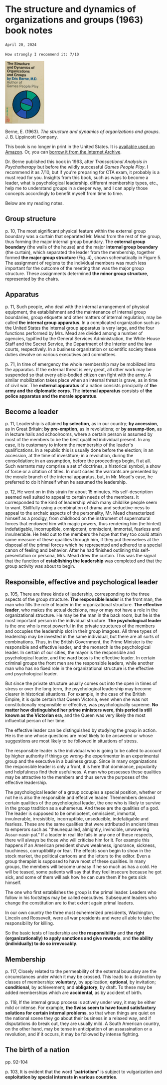 # The structure and dynamics of organizations and groups (1963) book notes
`April 20, 2024`

`How strongly I recommend it: 7/10`

<img 
  src="/assets/images/structure_dynamics_1963.jpg" 
  alt="The structure and dynamics of organizations and groups (1963) by Eric Berne" 
  title="The structure and dynamics of organizations and groups (1963)" 
  height="200" 
/>

Berne, E. (1963). *The structure and dynamics of organizations and groups*. J. B. Lippincott Company.

This book is no longer in print in the United States. It is [available used on Amazon](https://amazon.com/dp/0394172493/). Or, you can [borrow it from the Internet Archive](https://archive.org/details/structuredynamic0000eric).

Dr. Berne published this book in 1963, after *Transactional Analysis in Psychotherapy* but before the wildly successful *Games People Play*. I recommend it as 7/10, but if you're preparing for CTA exam, it probably is a must read for you. Insights from this book, such as ways to become a leader, what is psychological leadership, different membership types, etc., help me to understand groups in a deeper way, and I can apply those concepts accordingly to benefit myself from time to time.

Below are my reading notes.

## Group structure
p. 10, The most significant physical feature within the external group boundary was a curtain that separated Mr. Mead from the rest of the group, thus forming the major internal group boundary. The **external group boundary** (the walls of the house) and the major **internal group boundary** (the curtain), which separated the leader from the membership, together formed **the major group structure** (Fig. 4), shown schematically in Figure 5. The assignment of regions to the individual members was much less important for the outcome of the meeting than was the major group structure. These assignments determined **the minor group structure**, represented by the chairs. 

## Apparatus
p. 11, Such people, who deal with the internal arrangement of physical equipment, the establishment and the maintenance of internal group boundaries, group etiquette and other matters of internal regulation, may be called **the internal group apparatus**. In a complicated organization such as the United States the internal group apparatus is very large, and the four functions performed by Mrs. Mead are divided among a number of agencies, typified by the General Services Administration, the White House Staff and the Secret Service, the Department of the Interior and the law courts, respectively. In a business organization or scientific society these duties devolve on various executives and committees.

p. 71, In time of emergency the whole membership may be mobilized into the apparatus. If the external threat is very great, all other work may be suspended so that every able-bodied citizen can fight with the army. A similar mobilization takes place when an internal threat is grave, as in time of civil war. The **external apparatus** of a nation consists principally of **the army and the diplomatic corps**. The **internal apparatus** consists of **the police apparatus and the morale apparatus**.

## Become a leader
p. 11, Leadership is attained **by selection**, as in our country; **by accession**, as in Great Britain; **by pre-emption**, as in revolutions; or **by assump-tion**, as in lecture halls and schoolrooms, where a certain person is assumed by most of the members to be the best qualified individual present. In any case, it is customary to inform the membership of the leader's qualifications. In a republic this is usually done before the election; in an accession, at the time of investiture; in a revolution, during the consolidation; in an assumption, before the proceedings begin, fi at all. Such warrants may comprise a set of doctrines, a historical symbol, a show of force or a citation of titles. In most cases the warrants are presented by the morale branch of the internal apparatus, but, in Mr. Mead's case, he preferred to do it himself when he assumed the leadership.

p. 12, He went on in this strain for about 15 minutes. His self-description seemed well suited to appeal to certain needs of the members. It corresponded to the kind of leadership which many childlike people seem to want. Skillfully using a combination of drama and seductive-ness to appeal to the archaic aspects of the personality, Mr. Mead characterized himself as a prodigy, from childhood on the instrument of supernatural forces that endowed him with magic powers, thus rendering him (he hinted) indefatigable, incorruptible, omnipotent, omniscient, immortal, fearless and invulnerable. He held out to the members the hope that they too could attain some measure of these qualities through him, if they put themselves at the disposal of the primal forces which he represented and adhered to a special canon of feeling and behavior. After he had finished outlining this self-presentation or persona, Mrs. Mead drew the curtain. This was the signal that the function of **establishing the leadership** was completed and that the group activity was about to begin.

## Responsible, effective and psychological leader
p. 105, There are three kinds of leadership, corresponding to the three aspects of the group structure. **The responsible leader** is the front man, the man who fills the role of leader in the organizational structure. **The effective leader**, who makes the actual decisions, may or may not have a role in the organizational structure. He may be the man in the back room, but he is the most important person in the individual structure. **The psychological leader** is the one who is most powerful in the private structures of the members and occupies the leadership slot in their group imagoes. All three types of leadership may be invested in the same individual, but there are all sorts of combinations. Thus, in the British Government, the Prime Minister is the responsible and effective leader, and the monarch is the psychological leader. In certain of our cities, the mayor is the responsible and psychological leader, and the ward boss is the effective leader. In certain criminal groups the front men are the responsible leaders, while another man who has no fixed role in the organizational structure is the effective and psychological leader.

But since the private structure usually comes out into the open in times of stress or over the long term, the psychological leadership may become clearer in historical situations. For example, in the case of the British Empire, it is quite certain that Queen Victoria, even when she was not constitutionally responsible or effective, was psychologically supreme. **No matter how distinguished her prime ministers were, this period is still known as the Victorian era**, and the Queen was very likely the most influential person of her time.

The effective leader can be distinguished by studying the group in action. He is the one whose questions are most likely to be answered or whose suggestions are most likely to be followed in situations of stress.

The responsible leader is the individual who is going to be called to account by higher authority if things go wrong-the experimenter in an experimental group and the executive in a business group. Since in many organizations the responsible leader is only a front, it is here that dominance, popularity and helpfulness find their usefulness. A man who possesses these qualities may be attractive to the members and thus serve the purposes of the effective leadership.

The psychological leader of a group occupies a special position, whether or not he is also the responsible and effective leader. Themembers demand certain qualities of the psychological leader, the one who is likely to survive in the group tradition as a euhemerus. And these are the qualities of a god. The leader is supposed to be omnipotent, omniscient, immortal, invulnerable, irresistible, incorruptible, unseducible, indefatigable and fearless. These are the same qualities that were attributed in ancient times to emperors such as "theunequalled, almightly, invincible, unwavering Assur-nasir-pal." If a leader in real life fails in any one of these respects, there will always be those who will criticise him for it. For example this happens if an American president shows weakness, ignorance, sickness, touchiness, corruptibility or fear. The effects soon begin to show in the stock market, the political cartoons and the letters to the editor. Even a group therapist is supposed to have most of these qualities. In many groups, the members will become uneasy if he so much as has a cold. He will be teased, some patients will say that they feel insecure because he got sick, and some of them will ask how he can cure them if he gets sick himself.

The one who first establishes the group is the primal leader. Leaders who follow in his footsteps may be called executives. Subsequent leaders who change the constitution are to that extent again primal leaders.

In our own country the three most euhemerized presidents, Washington, Lincoln and Roosevelt, were all war presidents and were all able to take the responsibility for killing. 

So the basic tests of leadership are **the responsibility** and **the right (organizationally) to apply sanctions and give rewards**, and **the ability (individually) to do so irrevocably**.

## Membership
p. 117, Closely related to the permeability of the external boundary are the circumstances under which it may be crossed. This leads to a distinction by classes of membership: **voluntary**, by application; **optional**, by invitation; **conditional**, by achievement; and **obligatory**, by draft. To these may be added memberships which are **accidental**, as by accident of birth.

p. 118, If the internal group process is actively under way, it may be either mild or intense. For example, **the Swiss seem to have found satisfactory solutions for certain internal problems**, so that when things are quiet on the national scene they go about their business in a relaxed way, and if disputations do break out, they are usually mild. A South American country, on the other hand, may be tense in anticipation of an assassination or a revolution, and if it occurs, it may be followed by intense fighting. 

## The birth of a nation
pp. 92-104

p. 103, It is evident that the word "**patriotism**" is subject to vulgarization and **exploitation by special interests in various countries**.
